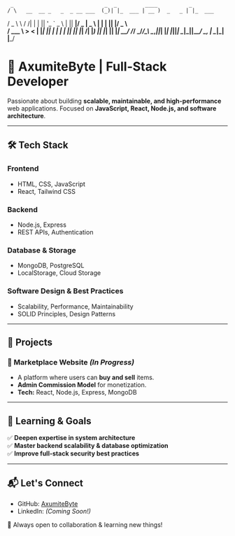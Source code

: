
     _                             _  _         ____          _        
    / \   __  __ _   _  _ __ ___  (_)| |_  ___ | __ )  _   _ | |_  ___ 
   / _ \  \ \/ /| | | || '_ ` _ \ | || __|/ _ \|  _ \ | | | || __|/ _ \                    
  / ___ \  >  < | |_| || | | | | || || |_|  __/| |_) || |_| || |_|  __/
 /_/   \_\/_/\_\ \__,_||_| |_| |_||_| \__|\___||____/  \__, | \__|\___|
                                                       |___/                  


# 🚀 AxumiteByte | Full-Stack Developer  

Passionate about building **scalable, maintainable, and high-performance** web applications. Focused on **JavaScript, React, Node.js, and software architecture**.  

---

## 🛠️ Tech Stack  

### **Frontend**  
- HTML, CSS, JavaScript  
- React, Tailwind CSS  

### **Backend**  
- Node.js, Express  
- REST APIs, Authentication  

### **Database & Storage**  
- MongoDB, PostgreSQL  
- LocalStorage, Cloud Storage  

### **Software Design & Best Practices**  
- Scalability, Performance, Maintainability  
- SOLID Principles, Design Patterns  

---

## 📌 Projects  

### **🛒 Marketplace Website** *(In Progress)*  
- A platform where users can **buy and sell** items.  
- **Admin Commission Model** for monetization.  
- **Tech:** React, Node.js, Express, MongoDB  

---

## 🎯 Learning & Goals  

✅ **Deepen expertise in system architecture**  
✅ **Master backend scalability & database optimization**  
✅ **Improve full-stack security best practices**  

---

## 📬 Let's Connect  

- GitHub: [AxumiteByte](https://github.com/AxumiteByte)  
- LinkedIn: *(Coming Soon!)*  

🚀 Always open to collaboration & learning new things!  
